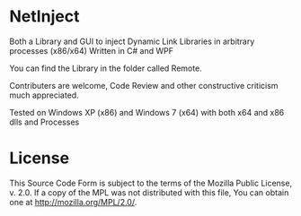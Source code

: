 NetInject
=========

Both a Library and GUI to inject Dynamic Link Libraries in arbitrary processes (x86/x64)
Written in C# and WPF

You can find the Library in the folder called Remote.

Contributers are welcome,
Code Review and other constructive criticism much appreciated.

Tested on Windows XP (x86) and Windows 7 (x64) with both x64 and x86 dlls and Processes

License
=========

This Source Code Form is subject to the terms of the Mozilla Public License, v. 2.0. 
If a copy of the MPL was not distributed with this file, You can obtain one at http://mozilla.org/MPL/2.0/.
